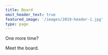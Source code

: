 ```yaml
---
title: Board
omit_header_text: true
featured_image: '/images/2019-header-1.jpg'
type: page
---
```


One more time?

Meet the board.